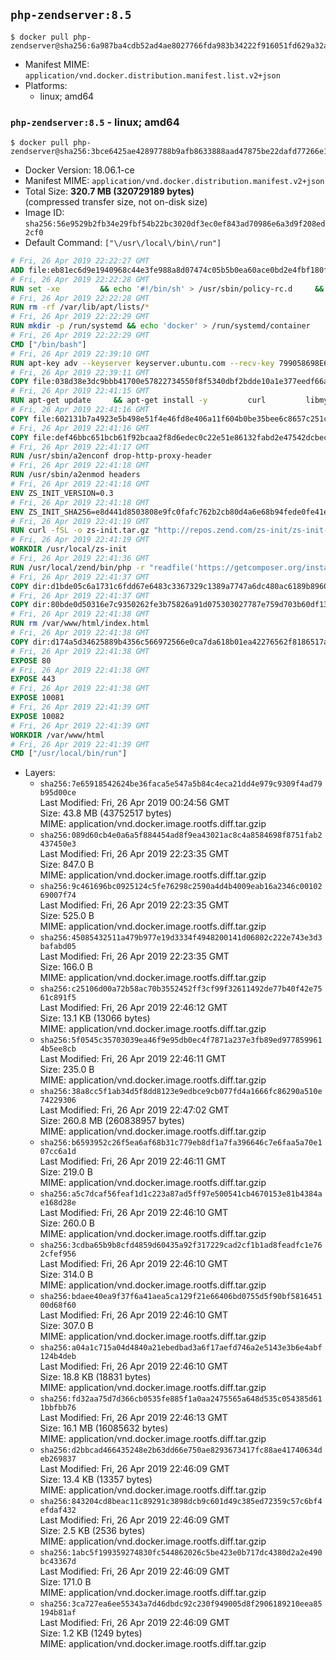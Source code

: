 ## `php-zendserver:8.5`

```console
$ docker pull php-zendserver@sha256:6a987ba4cdb52ad4ae8027766fda983b34222f916051fd629a32a6fd2ccb5cd5
```

-	Manifest MIME: `application/vnd.docker.distribution.manifest.list.v2+json`
-	Platforms:
	-	linux; amd64

### `php-zendserver:8.5` - linux; amd64

```console
$ docker pull php-zendserver@sha256:3bce6425ae42897788b9afb8633888aad47875be22dafd77266e1aa7991faf8f
```

-	Docker Version: 18.06.1-ce
-	Manifest MIME: `application/vnd.docker.distribution.manifest.v2+json`
-	Total Size: **320.7 MB (320729189 bytes)**  
	(compressed transfer size, not on-disk size)
-	Image ID: `sha256:56e9529b2fb34e29fbf54b22bc3020df3ec0ef843ad70986e6a3d9f208ed2cf0`
-	Default Command: `["\/usr\/local\/bin\/run"]`

```dockerfile
# Fri, 26 Apr 2019 22:22:27 GMT
ADD file:eb81ec6d9e1940968c44e3fe988a8d07474c05b5b0ea60ace0bd2e4fbf180f3b in / 
# Fri, 26 Apr 2019 22:22:28 GMT
RUN set -xe 		&& echo '#!/bin/sh' > /usr/sbin/policy-rc.d 	&& echo 'exit 101' >> /usr/sbin/policy-rc.d 	&& chmod +x /usr/sbin/policy-rc.d 		&& dpkg-divert --local --rename --add /sbin/initctl 	&& cp -a /usr/sbin/policy-rc.d /sbin/initctl 	&& sed -i 's/^exit.*/exit 0/' /sbin/initctl 		&& echo 'force-unsafe-io' > /etc/dpkg/dpkg.cfg.d/docker-apt-speedup 		&& echo 'DPkg::Post-Invoke { "rm -f /var/cache/apt/archives/*.deb /var/cache/apt/archives/partial/*.deb /var/cache/apt/*.bin || true"; };' > /etc/apt/apt.conf.d/docker-clean 	&& echo 'APT::Update::Post-Invoke { "rm -f /var/cache/apt/archives/*.deb /var/cache/apt/archives/partial/*.deb /var/cache/apt/*.bin || true"; };' >> /etc/apt/apt.conf.d/docker-clean 	&& echo 'Dir::Cache::pkgcache ""; Dir::Cache::srcpkgcache "";' >> /etc/apt/apt.conf.d/docker-clean 		&& echo 'Acquire::Languages "none";' > /etc/apt/apt.conf.d/docker-no-languages 		&& echo 'Acquire::GzipIndexes "true"; Acquire::CompressionTypes::Order:: "gz";' > /etc/apt/apt.conf.d/docker-gzip-indexes 		&& echo 'Apt::AutoRemove::SuggestsImportant "false";' > /etc/apt/apt.conf.d/docker-autoremove-suggests
# Fri, 26 Apr 2019 22:22:28 GMT
RUN rm -rf /var/lib/apt/lists/*
# Fri, 26 Apr 2019 22:22:29 GMT
RUN mkdir -p /run/systemd && echo 'docker' > /run/systemd/container
# Fri, 26 Apr 2019 22:22:29 GMT
CMD ["/bin/bash"]
# Fri, 26 Apr 2019 22:39:10 GMT
RUN apt-key adv --keyserver keyserver.ubuntu.com --recv-key 799058698E65316A2E7A4FF42EAE1437F7D2C623
# Fri, 26 Apr 2019 22:39:11 GMT
COPY file:038d38e3dc9bbb41700e57822734550f8f5340dbf2bdde10a1e377eedf66a25e in /etc/apt/sources.list.d/zend-server.list 
# Fri, 26 Apr 2019 22:41:15 GMT
RUN apt-get update     && apt-get install -y         curl         libmysqlclient20         unzip         git         zend-server-php-5.6=8.5.12+b817     && rm -rf /var/lib/apt/lists/*     && /usr/local/zend/bin/zendctl.sh stop
# Fri, 26 Apr 2019 22:41:16 GMT
COPY file:602131b7a4923e5b498e51f4e46fd8e406a11f604b0be35bee6c8657c251c625 in /etc/zend.lic 
# Fri, 26 Apr 2019 22:41:16 GMT
COPY file:def46bbc651bcb61f92bcaa2f8d6edec0c22e51e86132fabd2e47542dcbec0bf in /etc/apache2/conf-available 
# Fri, 26 Apr 2019 22:41:17 GMT
RUN /usr/sbin/a2enconf drop-http-proxy-header
# Fri, 26 Apr 2019 22:41:18 GMT
RUN /usr/sbin/a2enmod headers
# Fri, 26 Apr 2019 22:41:18 GMT
ENV ZS_INIT_VERSION=0.3
# Fri, 26 Apr 2019 22:41:18 GMT
ENV ZS_INIT_SHA256=e8d441d8503808e9fc0fafc762b2cb80d4a6e68b94fede0fe41efdeac10800cb
# Fri, 26 Apr 2019 22:41:19 GMT
RUN curl -fSL -o zs-init.tar.gz "http://repos.zend.com/zs-init/zs-init-docker-${ZS_INIT_VERSION}.tar.gz"     && echo "${ZS_INIT_SHA256} *zs-init.tar.gz" | sha256sum -c -     && mkdir /usr/local/zs-init     && tar xzf zs-init.tar.gz --strip-components=1 -C /usr/local/zs-init     && rm zs-init.tar.gz
# Fri, 26 Apr 2019 22:41:19 GMT
WORKDIR /usr/local/zs-init
# Fri, 26 Apr 2019 22:41:36 GMT
RUN /usr/local/zend/bin/php -r "readfile('https://getcomposer.org/installer');" | /usr/local/zend/bin/php     && /usr/local/zend/bin/php composer.phar self-update && /usr/local/zend/bin/php composer.phar update
# Fri, 26 Apr 2019 22:41:37 GMT
COPY dir:d1bde05c6a1731c6fdd67e6483c3367329c1389a7747a6dc480ac6189b8960ad in /usr/local/bin 
# Fri, 26 Apr 2019 22:41:37 GMT
COPY dir:80bde0d50316e7c9350262fe3b75826a91d075303027787e759d703b60df13d6 in /usr/local/zend/var/plugins/ 
# Fri, 26 Apr 2019 22:41:38 GMT
RUN rm /var/www/html/index.html
# Fri, 26 Apr 2019 22:41:38 GMT
COPY dir:d174a5d34625889b4356c566972566e0ca7da618b01ea42276562f8186517a67 in /var/www/html 
# Fri, 26 Apr 2019 22:41:38 GMT
EXPOSE 80
# Fri, 26 Apr 2019 22:41:38 GMT
EXPOSE 443
# Fri, 26 Apr 2019 22:41:38 GMT
EXPOSE 10081
# Fri, 26 Apr 2019 22:41:39 GMT
EXPOSE 10082
# Fri, 26 Apr 2019 22:41:39 GMT
WORKDIR /var/www/html
# Fri, 26 Apr 2019 22:41:39 GMT
CMD ["/usr/local/bin/run"]
```

-	Layers:
	-	`sha256:7e65918542624be36faca5e547a5b84c4eca21dd4e979c9309f4ad79b95d00ce`  
		Last Modified: Fri, 26 Apr 2019 00:24:56 GMT  
		Size: 43.8 MB (43752517 bytes)  
		MIME: application/vnd.docker.image.rootfs.diff.tar.gzip
	-	`sha256:089d60cb4e0a6a5f884454ad8f9ea43021ac8c4a8584698f8751fab2437450e3`  
		Last Modified: Fri, 26 Apr 2019 22:23:35 GMT  
		Size: 847.0 B  
		MIME: application/vnd.docker.image.rootfs.diff.tar.gzip
	-	`sha256:9c461696bc0925124c5fe76298c2590a4d4b4009eab16a2346c0010269007f74`  
		Last Modified: Fri, 26 Apr 2019 22:23:35 GMT  
		Size: 525.0 B  
		MIME: application/vnd.docker.image.rootfs.diff.tar.gzip
	-	`sha256:45085432511a479b977e19d3334f4948200141d06802c222e743e3d3bafabd05`  
		Last Modified: Fri, 26 Apr 2019 22:23:35 GMT  
		Size: 166.0 B  
		MIME: application/vnd.docker.image.rootfs.diff.tar.gzip
	-	`sha256:c25106d00a72b58ac70b3552452ff3cf99f32611492de77b40f42e7561c891f5`  
		Last Modified: Fri, 26 Apr 2019 22:46:12 GMT  
		Size: 13.1 KB (13066 bytes)  
		MIME: application/vnd.docker.image.rootfs.diff.tar.gzip
	-	`sha256:5f0545c35703039ea46f9e95db0ec4f7871a237e3fb89ed9778599614b5ee8cb`  
		Last Modified: Fri, 26 Apr 2019 22:46:11 GMT  
		Size: 235.0 B  
		MIME: application/vnd.docker.image.rootfs.diff.tar.gzip
	-	`sha256:38a8cc5f1ab34d5f8dd8123e9edbce9cb077fd4a1666fc86290a510e74229306`  
		Last Modified: Fri, 26 Apr 2019 22:47:02 GMT  
		Size: 260.8 MB (260838957 bytes)  
		MIME: application/vnd.docker.image.rootfs.diff.tar.gzip
	-	`sha256:b6593952c26f5ea6af68b31c779eb8df1a7fa396646c7e6faa5a70e107cc6a1d`  
		Last Modified: Fri, 26 Apr 2019 22:46:11 GMT  
		Size: 219.0 B  
		MIME: application/vnd.docker.image.rootfs.diff.tar.gzip
	-	`sha256:a5c7dcaf56feaf1d1c223a87ad5ff97e500541cb4670153e81b4384ae168d28e`  
		Last Modified: Fri, 26 Apr 2019 22:46:10 GMT  
		Size: 260.0 B  
		MIME: application/vnd.docker.image.rootfs.diff.tar.gzip
	-	`sha256:3cdba65b9b8cfd4859d60435a92f317229cad2cf1b1ad8feadfc1e762cfef956`  
		Last Modified: Fri, 26 Apr 2019 22:46:10 GMT  
		Size: 314.0 B  
		MIME: application/vnd.docker.image.rootfs.diff.tar.gzip
	-	`sha256:bdaee40ea9f37f6a41aea5ca129f21e66406bd0755d5f90bf581645100d68f60`  
		Last Modified: Fri, 26 Apr 2019 22:46:10 GMT  
		Size: 307.0 B  
		MIME: application/vnd.docker.image.rootfs.diff.tar.gzip
	-	`sha256:a04a1c715a04d4840a21ebedbad3a6f17aefd746a2e5143e3b6e4abf124b4deb`  
		Last Modified: Fri, 26 Apr 2019 22:46:10 GMT  
		Size: 18.8 KB (18831 bytes)  
		MIME: application/vnd.docker.image.rootfs.diff.tar.gzip
	-	`sha256:fd32aa75d7d366cb0535fe885f1a0aa2475565a648d535c054385d611bbfbb76`  
		Last Modified: Fri, 26 Apr 2019 22:46:13 GMT  
		Size: 16.1 MB (16085632 bytes)  
		MIME: application/vnd.docker.image.rootfs.diff.tar.gzip
	-	`sha256:d2bbcad466435248e2b63dd66e750ae8293673417fc88ae41740634deb269837`  
		Last Modified: Fri, 26 Apr 2019 22:46:09 GMT  
		Size: 13.4 KB (13357 bytes)  
		MIME: application/vnd.docker.image.rootfs.diff.tar.gzip
	-	`sha256:843204cd8beac11c89291c3898dcb9c601d49c385ed72359c57c6bf4efdaf432`  
		Last Modified: Fri, 26 Apr 2019 22:46:09 GMT  
		Size: 2.5 KB (2536 bytes)  
		MIME: application/vnd.docker.image.rootfs.diff.tar.gzip
	-	`sha256:1abc5f199359274830fc544862026c5be423e0b717dc4380d2a2e490bc43367d`  
		Last Modified: Fri, 26 Apr 2019 22:46:09 GMT  
		Size: 171.0 B  
		MIME: application/vnd.docker.image.rootfs.diff.tar.gzip
	-	`sha256:3ca727ea6ee55343a7d46dbdc92c230f949005d8f2906189210eea85194b81af`  
		Last Modified: Fri, 26 Apr 2019 22:46:09 GMT  
		Size: 1.2 KB (1249 bytes)  
		MIME: application/vnd.docker.image.rootfs.diff.tar.gzip
